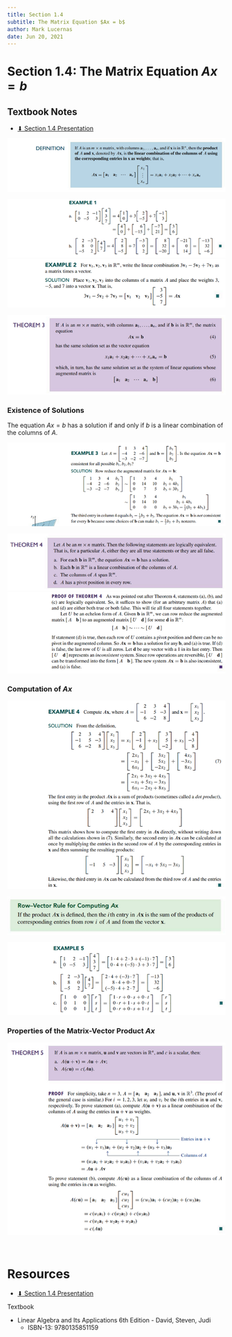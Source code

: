 ```yaml
---
title: Section 1.4
subtitle: The Matrix Equation $Ax = b$
author: Mark Lucernas
date: Jun 20, 2021
---
```



# Section 1.4: The Matrix Equation $Ax = b$

## Textbook Notes

- [⬇ Section 1.4 Presentation](file:../../../../../../files/summer-2021/MATH-254/notes/ch-1/sec_1-4/sec_1-4_presentation.pptx)

![Definition](../../../../../../files/summer-2021/MATH-254/notes/ch-1/sec_1-4/sec_1-4_definition_the_matrix_equation.png)

![Example 1](../../../../../../files/summer-2021/MATH-254/notes/ch-1/sec_1-4/sec_1-4_example_1.png)
![Example 2](../../../../../../files/summer-2021/MATH-254/notes/ch-1/sec_1-4/sec_1-4_example_2.png)

![Theorem 3](../../../../../../files/summer-2021/MATH-254/notes/ch-1/sec_1-4/sec_1-4_theorem_3.png)

### Existence of Solutions

The equation $Ax = b$ has a solution if and only if $b$ is a linear combination
of the columns of $A$.

![Example 3](../../../../../../files/summer-2021/MATH-254/notes/ch-1/sec_1-4/sec_1-4_example_3.png)

![Theorem 4](../../../../../../files/summer-2021/MATH-254/notes/ch-1/sec_1-4/sec_1-4_theorem_4.png)
![Theorem 4 Proof](../../../../../../files/summer-2021/MATH-254/notes/ch-1/sec_1-4/sec_1-4_theorem_4_proof.png)

### Computation of $Ax$

![Example 4](../../../../../../files/summer-2021/MATH-254/notes/ch-1/sec_1-4/sec_1-4_example_4.png)

![Row-Vector Rule for Computing $Ax$](../../../../../../files/summer-2021/MATH-254/notes/ch-1/sec_1-4/sec_1-4_row-vector_rule_for_computing_Ax.png)

![Example 5](../../../../../../files/summer-2021/MATH-254/notes/ch-1/sec_1-4/sec_1-4_example_5.png)

### Properties of the Matrix-Vector Product $Ax$

![Theorem 5](../../../../../../files/summer-2021/MATH-254/notes/ch-1/sec_1-4/sec_1-4_theorem_5.png)

<br>

# Resources

- [⬇ Section 1.4 Presentation](file:../../../../../../files/summer-2021/MATH-254/notes/ch-1/sec_1-4/sec_1-4_presentation.pptx)

Textbook

+ Linear Algebra and Its Applications 6th Edition - David, Steven, Judi
  + ISBN-13: 9780135851159

